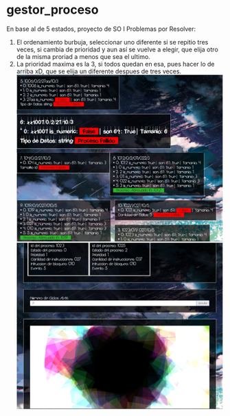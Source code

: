 # gestor_proceso
En base al de 5 estados, proyecto de SO I
Problemas por Resolver:
1. El ordenamiento burbuja, seleccionar uno diferente si se repitio tres veces, si cambia de prioridad y aun así se vuelve a elegir, que elija otro de la misma proriad a menos que sea el ultimo.
2. La prioridad maxima es la 3, si todos quedan en esa, pues hacer lo de arriba xD, que se elija un diferente despues de tres veces.
![Proceso Screenshot](/img/simulador.jpg)
![Proceso Screenshot](/img/simulador1.jpg)
